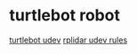 # turtlebot robot
[turtlebot udev](https://github.com/kobuki-base/kobuki_ftdi/blob/devel/60-kobuki.rules)
[rplidar udev rules](https://github.com/Slamtec/rplidar_ros/blob/master/debian/udev)

